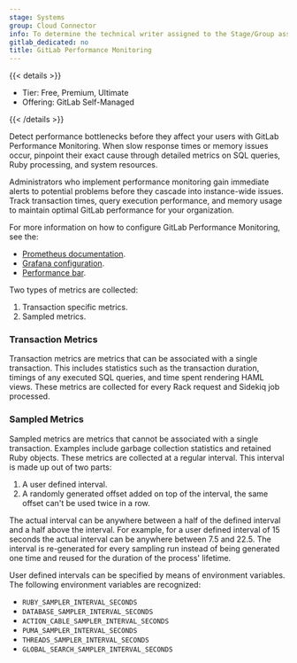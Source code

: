 ```yaml
---
stage: Systems
group: Cloud Connector
info: To determine the technical writer assigned to the Stage/Group associated with this page, see https://handbook.gitlab.com/handbook/product/ux/technical-writing/#assignments
gitlab_dedicated: no
title: GitLab Performance Monitoring
---
```


{{< details >}}

- Tier: Free, Premium, Ultimate
- Offering: GitLab Self-Managed

{{< /details >}}

Detect performance bottlenecks before they affect your users with GitLab Performance
Monitoring. When slow response times or memory issues occur, pinpoint their exact
cause through detailed metrics on SQL queries, Ruby processing, and system resources.

Administrators who implement performance monitoring gain immediate alerts to
potential problems before they cascade into instance-wide issues. Track transaction
times, query execution performance, and memory usage to maintain optimal GitLab
performance for your organization.

For more information on how to configure GitLab Performance Monitoring, see the:

- [Prometheus documentation](../prometheus/_index.md).
- [Grafana configuration](grafana_configuration.md).
- [Performance bar](performance_bar.md).

Two types of metrics are collected:

1. Transaction specific metrics.
1. Sampled metrics.

### Transaction Metrics

Transaction metrics are metrics that can be associated with a single
transaction. This includes statistics such as the transaction duration, timings
of any executed SQL queries, and time spent rendering HAML views. These metrics
are collected for every Rack request and Sidekiq job processed.

### Sampled Metrics

Sampled metrics are metrics that cannot be associated with a single transaction.
Examples include garbage collection statistics and retained Ruby objects. These
metrics are collected at a regular interval. This interval is made up out of two
parts:

1. A user defined interval.
1. A randomly generated offset added on top of the interval, the same offset
   can't be used twice in a row.

The actual interval can be anywhere between a half of the defined interval and a
half above the interval. For example, for a user defined interval of 15 seconds
the actual interval can be anywhere between 7.5 and 22.5. The interval is
re-generated for every sampling run instead of being generated one time and reused
for the duration of the process' lifetime.

User defined intervals can be specified by means of environment variables.
The following environment variables are recognized:

- `RUBY_SAMPLER_INTERVAL_SECONDS`
- `DATABASE_SAMPLER_INTERVAL_SECONDS`
- `ACTION_CABLE_SAMPLER_INTERVAL_SECONDS`
- `PUMA_SAMPLER_INTERVAL_SECONDS`
- `THREADS_SAMPLER_INTERVAL_SECONDS`
- `GLOBAL_SEARCH_SAMPLER_INTERVAL_SECONDS`
